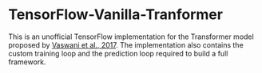 # TensorFlow-Vanilla-Tranformer

This is an unofficial TensorFlow implementation for the Transformer model proposed by [Vaswani et al., 2017](https://proceedings.neurips.cc/paper/2017/hash/3f5ee243547dee91fbd053c1c4a845aa-Abstract.html). The implementation also contains the custom training loop and the prediction loop required to build a full framework.
